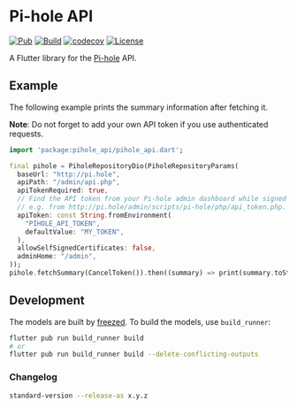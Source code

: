 # Pi-hole API

[![Pub](https://img.shields.io/pub/v/pihole_api.svg)](https://pub.dartlang.org/packages/pihole_api)
[![Build](https://github.com/sterrenburg/pihole-api/actions/workflows/build.yaml/badge.svg)](https://github.com/sterrenburg/pihole-api/actions/workflows/build.yaml)
[![codecov](https://codecov.io/gh/sterrenburg/pihole-api/branch/main/graph/badge.svg?token=1JBFG473VJ)](https://codecov.io/gh/sterrenburg/pihole-api) 
[![License](https://img.shields.io/badge/License-BSD%203--Clause-blue.svg)](https://opensource.org/licenses/BSD-3-Clause)

A Flutter library for the [Pi-hole](https://pi-hole.net/) API.

## Example

The following example prints the summary information after fetching it.

**Note**: Do not forget to add your own API token if you use authenticated requests.

```dart
import 'package:pihole_api/pihole_api.dart';

final pihole = PiholeRepositoryDio(PiholeRepositoryParams(
  baseUrl: "http://pi.hole",
  apiPath: "/admin/api.php",
  apiTokenRequired: true,
  // Find the API token from your Pi-hole admin dashboard while signed in, 
  // e.g. from http://pi.hole/admin/scripts/pi-hole/php/api_token.php.
  apiToken: const String.fromEnvironment(
    "PIHOLE_API_TOKEN",
    defaultValue: "MY_TOKEN",
  ),  
  allowSelfSignedCertificates: false,
  adminHome: "/admin",
));
pihole.fetchSummary(CancelToken()).then((summary) => print(summary.toString()));
```

## Development

The models are built by [freezed](https://pub.dev/packages/freezed). To build the models, use `build_runner`:

```sh
flutter pub run build_runner build
# or
flutter pub run build_runner build --delete-conflicting-outputs
```

### Changelog

```sh
standard-version --release-as x.y.z
```
